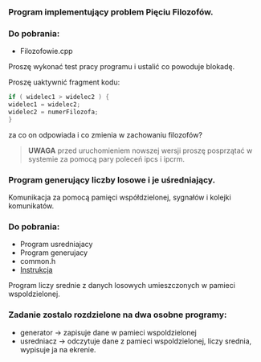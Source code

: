### Program implementujący problem Pięciu Filozofów.
### Do pobrania: 
- Filozofowie.cpp

Proszę wykonać test pracy programu i ustalić co powoduje blokadę.

Proszę uaktywnić fragment kodu:
```cpp
if ( widelec1 > widelec2 ) {
widelec1 = widelec2;
widelec2 = numerFilozofa;
}
```
za co on odpowiada i co zmienia w zachowaniu filozofów?

> **UWAGA** przed uruchomieniem nowszej wersji proszę posprzątać w systemie za pomocą pary poleceń ipcs i ipcrm.

### Program generujący liczby losowe i je uśredniający.
Komunikacja za pomocą pamięci współdzielonej, sygnałów i kolejki komunikatów.

### Do pobrania:
- Program usredniajacy
- Program generujacy
- common.h
- [Instrukcja](instrukcja.txt)

Program liczy srednie z danych losowych umieszczonych w pamieci wspoldzielonej.

### Zadanie zostalo rozdzielone na dwa osobne programy:
- generator -> zapisuje dane w pamieci wspoldzielonej
- usredniacz -> odczytuje dane z pamieci wspoldzielonej, liczy srednia, wypisuje ja na ekrenie.
